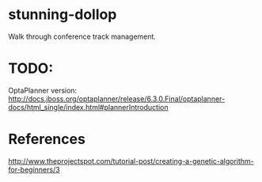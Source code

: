 # stunning-dollop
Walk through conference track management.

# TODO:

OptaPlanner version: http://docs.jboss.org/optaplanner/release/6.3.0.Final/optaplanner-docs/html_single/index.html#plannerIntroduction

# References

http://www.theprojectspot.com/tutorial-post/creating-a-genetic-algorithm-for-beginners/3
